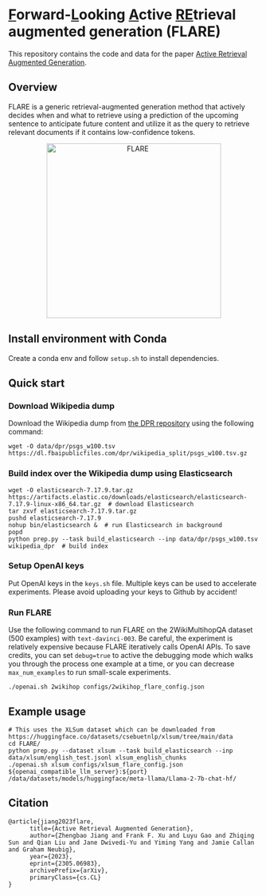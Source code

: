 # <ins>F</ins>orward-<ins>L</ins>ooking <ins>A</ins>ctive <ins>RE</ins>trieval augmented generation (FLARE)

This repository contains the code and data for the paper
[Active Retrieval Augmented Generation](https://arxiv.org/abs/2305.06983).

## Overview

FLARE is a generic retrieval-augmented generation method that actively decides when and what to retrieve using a prediction of the upcoming sentence to anticipate future content and utilize it as the query to retrieve relevant documents if it contains low-confidence tokens.

<p align="center">
  <img align="middle" src="res/flare.gif" height="350" alt="FLARE"/>
</p>

## Install environment with Conda
Create a conda env and follow `setup.sh` to install dependencies.

## Quick start

### Download Wikipedia dump
Download the Wikipedia dump from [the DPR repository](https://github.com/facebookresearch/DPR/blob/main/dpr/data/download_data.py#L32) using the following command:
```shell
wget -O data/dpr/psgs_w100.tsv https://dl.fbaipublicfiles.com/dpr/wikipedia_split/psgs_w100.tsv.gz
```

### Build index over the Wikipedia dump using Elasticsearch
```shell
wget -O elasticsearch-7.17.9.tar.gz https://artifacts.elastic.co/downloads/elasticsearch/elasticsearch-7.17.9-linux-x86_64.tar.gz  # download Elasticsearch
tar zxvf elasticsearch-7.17.9.tar.gz
pushd elasticsearch-7.17.9
nohup bin/elasticsearch &  # run Elasticsearch in background
popd
python prep.py --task build_elasticsearch --inp data/dpr/psgs_w100.tsv wikipedia_dpr  # build index
```

### Setup OpenAI keys
Put OpenAI keys in the `keys.sh` file.
Multiple keys can be used to accelerate experiments.
Please avoid uploading your keys to Github by accident!

### Run FLARE
Use the following command to run FLARE on the 2WikiMultihopQA dataset (500 examples) with `text-davinci-003`. Be careful, the experiment is relatively expensive because FLARE iteratively calls OpenAI APIs. To save credits, you can set `debug=true` to active the debugging mode which walks you through the process one example at a time, or you can decrease `max_num_examples` to run small-scale experiments.
```shell
./openai.sh 2wikihop configs/2wikihop_flare_config.json
```

## Example usage
```
# This uses the XLSum dataset which can be downloaded from https://huggingface.co/datasets/csebuetnlp/xlsum/tree/main/data
cd FLARE/
python prep.py --dataset xlsum --task build_elasticsearch --inp data/xlsum/english_test.jsonl xlsum_english_chunks
./openai.sh xlsum configs/xlsum_flare_config.json ${openai_compatible_llm_server}:${port} /data/datasets/models/huggingface/meta-llama/Llama-2-7b-chat-hf/
```

## Citation
```
@article{jiang2023flare,
      title={Active Retrieval Augmented Generation}, 
      author={Zhengbao Jiang and Frank F. Xu and Luyu Gao and Zhiqing Sun and Qian Liu and Jane Dwivedi-Yu and Yiming Yang and Jamie Callan and Graham Neubig},
      year={2023},
      eprint={2305.06983},
      archivePrefix={arXiv},
      primaryClass={cs.CL}
}
```
